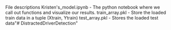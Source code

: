 File descriptions
Kristen's_model.ipynb - The python notebook where we call out functions and visualize our results.
train_array.pkl - Store the loaded train data in a tuple (Xtrain, Ytrain)
test_array.pkl - Stores the loaded test data"# DistractedDriverDetection" 
